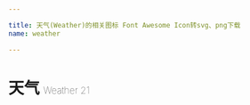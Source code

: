 ```yaml
---

title: 天气(Weather)的相关图标 Font Awesome Icon转svg、png下载
name: weather

---
```


# 天气  <small style="font-size: 60%;font-weight: 100">Weather <span class="badge-secondary badge">21</span> </small>

<search tag="weather" :max="0"/>



